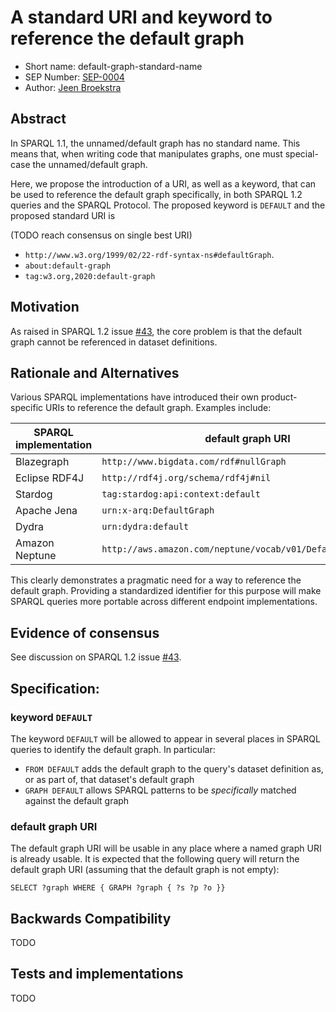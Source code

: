 # A standard URI and keyword to reference the default graph

* Short name: default-graph-standard-name
* SEP Number: [SEP-0004](sep-0004.md)
* Author: [Jeen Broekstra](https://github.com/jeenbroekstra)

## Abstract

In SPARQL 1.1, the unnamed/default graph has no standard name. This means that, when writing code that manipulates graphs, one must special-case the unnamed/default graph. 

Here, we propose the introduction of a URI, as well as a keyword, that can be used to reference the default graph specifically, in both SPARQL 1.2 queries and the SPARQL Protocol. The proposed keyword is `DEFAULT` and the proposed standard URI is 

(TODO reach consensus on single best URI)

- `http://www.w3.org/1999/02/22-rdf-syntax-ns#defaultGraph`.
- `about:default-graph`
- `tag:w3.org,2020:default-graph`

## Motivation

As raised in SPARQL 1.2 issue [#43](https://github.com/w3c/sparql-12/issues/43), the core problem is that the default graph cannot be referenced in dataset definitions.

## Rationale and Alternatives

Various SPARQL implementations have introduced their own product-specific URIs to reference the default graph. Examples include:

| SPARQL implementation | default graph URI                      |
|-----------------------|----------------------------------------|
| Blazegraph            | `http://www.bigdata.com/rdf#nullGraph` |
| Eclipse RDF4J         | `http://rdf4j.org/schema/rdf4j#nil`    |
| Stardog               | `tag:stardog:api:context:default`      |
| Apache Jena           | `urn:x-arq:DefaultGraph`               |
| Dydra                 | `urn:dydra:default`                    |
| Amazon Neptune        | `http://aws.amazon.com/neptune/vocab/v01/DefaultNamedGraph` |

This clearly demonstrates a pragmatic need for a way to reference the default graph. Providing a standardized identifier for this purpose will make SPARQL queries more portable across different endpoint implementations.

## Evidence of consensus

See discussion on SPARQL 1.2 issue [#43](https://github.com/w3c/sparql-12/issues/43).

## Specification:

### keyword `DEFAULT`

The keyword `DEFAULT` will be allowed to appear in several places in SPARQL queries to identify the default graph. In particular:

- `FROM DEFAULT` adds the default graph to the query's dataset definition as, or as part of, that dataset's default graph
- `GRAPH DEFAULT` allows SPARQL patterns to be _specifically_  matched against the default graph

### default graph URI

The default graph URI will be usable in any place where a named graph URI is already usable. It is expected that the following query will return the default graph URI (assuming that the default graph is not empty):

    SELECT ?graph WHERE { GRAPH ?graph { ?s ?p ?o }} 

## Backwards Compatibility

TODO

## Tests and implementations

TODO
